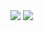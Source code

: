 <img src="https://capsule-render.vercel.app/api?type=waving&color=gradient&customColorList=0,2,2,5,30&height=300&section=header&text=capsule%20render&fontSize=90" />

<img src="https://capsule-render.vercel.app/api?type=waving&color=auto&height=150&section=footer" />
